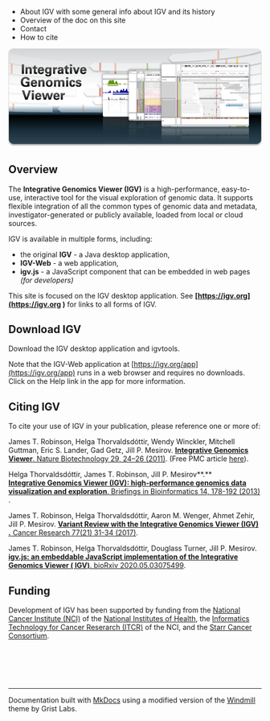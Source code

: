* About IGV with some general info about IGV and its history
* Overview of the doc on this site
* Contact
* How to cite

![IGV banner](banner.png)

Overview
--------

The **Integrative Genomics Viewer (IGV)** is a high-performance, easy-to-use, interactive tool for the visual
exploration of genomic data. It supports flexible integration of all the common types of genomic data and metadata,
investigator-generated or publicly available, loaded from local or cloud sources.

IGV is available in multiple forms, including:

* the original **IGV** - a Java desktop application,
* **IGV-Web** \- a web application,
* **igv.js** \- a JavaScript component that can be embedded in web pages _(for_ _developers)_

This site is focused on the IGV desktop application. See **[https://igv.org](https://igv.org )** for links to all forms
of IGV.

Download IGV
------------


Download the IGV desktop application and igvtools.

Note that the IGV-Web application at [https://igv.org/app](https://igv.org/app) runs in a web browser and requires no
downloads. Click on the Help link in the app for more information.


Citing IGV
----------

To cite your use of IGV in your publication, please reference one or more of:

James T. Robinson, Helga Thorvaldsdóttir, Wendy Winckler, Mitchell Guttman, Eric S. Lander, Gad Getz, Jill P.
Mesirov. [**Integrative Genomics
Viewer**. Nature Biotechnology 29, 24–26 (2011)](http://www.nature.com/nbt/journal/v29/n1/abs/nbt.1754.html). (Free PMC
article [here](https://www.ncbi.nlm.nih.gov/pmc/articles/PMC3346182/)).

Helga Thorvaldsdóttir, James T. Robinson, Jill P. Mesirov**.**    
[**Integrative Genomics Viewer (IGV): high-performance genomics data visualization and
exploration**. Briefings in Bioinformatics 14, 178-192 (2013)](https://academic.oup.com/bib/article/14/2/178/208453/Integrative-Genomics-Viewer-IGV-high-performance?searchresult=1)
.

James T. Robinson, Helga Thorvaldsdóttir, Aaron M. Wenger, Ahmet Zehir, Jill P. Mesirov. [**Variant Review with the
Integrative Genomics Viewer (IGV)
.** Cancer Research 77(21) 31-34 (2017)](http://cancerres.aacrjournals.org/content/77/21/e31.long).

James T. Robinson, Helga Thorvaldsdóttir, Douglass Turner, Jill P. Mesirov. [**igv.js: an embeddable JavaScript
implementation of the Integrative Genomics Viewer (
IGV)**. bioRxiv 2020.05.03075499](https://www.biorxiv.org/content/10.1101/2020.05.03.075499v1).

Funding
-------

Development of IGV has been supported by funding from the [National Cancer Institute (NCI)](http://cancer.gov) of
the [National Institutes of Health](https://www.nih.gov),
the [Informatics Technology for Cancer Reserarch (ITCR)](https://itcr.nci.nih.gov) of the NCI, and
the [Starr Cancer Consortium](http://www.starrcancer.org/starr/html/83159.cfm).

​
<br><br><br><br><hr>
<p> Documentation built with <a href="http://www.mkdocs.org/">MkDocs</a> using a modified version of the <a href="https://github.com/gristlabs/mkdocs-windmill">Windmill</a> theme by Grist Labs. </p>